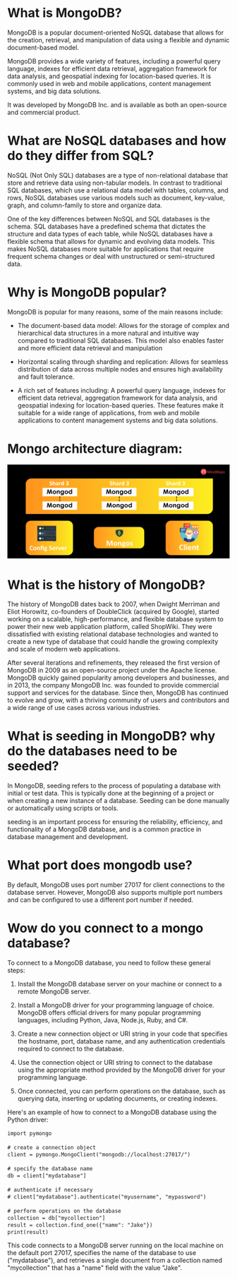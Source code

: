 # What is MongoDB?

MongoDB is a popular document-oriented NoSQL database that allows for the creation, retrieval, 
and manipulation of data using a flexible and dynamic document-based model. 

MongoDB provides a wide variety of features, including a powerful query language, indexes for efficient data retrieval, 
aggregation framework for data analysis, and geospatial indexing for location-based queries. 
It is commonly used in web and mobile applications, content management systems, and big data solutions.

It was developed by MongoDB Inc. and is available as both an open-source and commercial product.

#
# What are NoSQL databases and how do they differ from SQL?

NoSQL (Not Only SQL) databases are a type of non-relational database that store and retrieve data using non-tabular models. 
In contrast to traditional SQL databases, which use a relational data model with tables, columns, and rows, NoSQL databases 
use various models such as document, key-value, graph, and column-family to store and organize data.

One of the key differences between NoSQL and SQL databases is the schema. SQL databases have a predefined schema that 
dictates the structure and data types of each table, while NoSQL databases have a flexible schema that allows for dynamic 
and evolving data models. This makes NoSQL databases more suitable for applications that require frequent schema changes 
or deal with unstructured or semi-structured data.

# Why is MongoDB popular?

MongoDB is popular for many reasons, some of the main reasons include:

- The document-based data model: Allows for the storage of complex and hierarchical data structures in a more natural 
and intuitive way compared to traditional SQL databases. This model also enables faster and more efficient data retrieval and manipulation

- Horizontal scaling through sharding and replication: Allows for seamless distribution of data across multiple nodes and ensures high 
availability and fault tolerance.

- A rich set of features including: A powerful query language, indexes for efficient data retrieval, aggregation framework for data analysis, and 
geospatial indexing for location-based queries. These features make it suitable for a wide range of applications, from web and mobile 
applications to content management systems and big data solutions.

# Mongo architecture diagram:

![Dev-Environment.png](mongo-architecture.png)

#
# What is the history of MongoDB?

The history of MongoDB dates back to 2007, when Dwight Merriman and Eliot Horowitz, co-founders of DoubleClick (acquired by Google), 
started working on a scalable, high-performance, and flexible database system to power their new web application platform, called ShopWiki. 
They were dissatisfied with existing relational database technologies and wanted to create a new type of database that could handle the 
growing complexity and scale of modern web applications.

After several iterations and refinements, they released the first version of MongoDB in 2009 as an open-source project under the Apache license. 
MongoDB quickly gained popularity among developers and businesses, and in 2013, the company MongoDB Inc. was founded to provide commercial 
support and services for the database. Since then, MongoDB has continued to evolve and grow, with a thriving community of users and contributors 
and a wide range of use cases across various industries.

#
# What is seeding in MongoDB? why do the databases need to be seeded?

In MongoDB, seeding refers to the process of populating a database with initial or test data. This is typically done at the beginning of a 
project or when creating a new instance of a database. Seeding can be done manually or automatically using scripts or tools.

seeding is an important process for ensuring the reliability, efficiency, and functionality of a MongoDB database, and is a common practice 
in database management and development.

#
# What port does mongodb use?

By default, MongoDB uses port number 27017 for client connections to the database server. However, MongoDB also supports multiple port 
numbers and can be configured to use a different port number if needed.

#
# Wow do you connect to a mongo database?

To connect to a MongoDB database, you need to follow these general steps:

1. Install the MongoDB database server on your machine or connect to a remote MongoDB server.

2. Install a MongoDB driver for your programming language of choice. MongoDB offers official drivers for many popular programming languages, including Python, Java, Node.js, Ruby, and C#.

3. Create a new connection object or URI string in your code that specifies the hostname, port, database name, and any authentication credentials required to connect to the database.

4. Use the connection object or URI string to connect to the database using the appropriate method provided by the MongoDB driver for your programming language.

5. Once connected, you can perform operations on the database, such as querying data, inserting or updating documents, or creating indexes.

Here's an example of how to connect to a MongoDB database using the Python driver:

```
import pymongo

# create a connection object
client = pymongo.MongoClient("mongodb://localhost:27017/")

# specify the database name
db = client["mydatabase"]

# authenticate if necessary
# client["mydatabase"].authenticate("myusername", "mypassword")

# perform operations on the database
collection = db["mycollection"]
result = collection.find_one({"name": "Jake"})
print(result)
```

This code connects to a MongoDB server running on the local machine on the default port 27017, specifies the name of the database to use ("mydatabase"), and retrieves a 
single document from a collection named "mycollection" that has a "name" field with the value "Jake".

